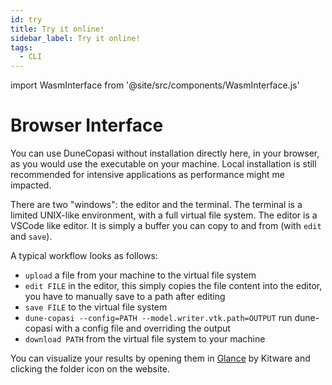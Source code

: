```yaml
---
id: try
title: Try it online!
sidebar_label: Try it online!
tags:
  - CLI
---
```


import WasmInterface from '@site/src/components/WasmInterface.js'

# Browser Interface

You can use DuneCopasi without installation directly here, in your browser, as you would use the executable on your machine.
Local installation is still recommended for intensive applications as performance might me impacted.

There are two "windows": the editor and the terminal.
The terminal is a limited UNIX-like environment, with a full virtual file system.
The editor is a VSCode like editor.
It is simply a buffer you can copy to and from (with ``edit`` and ``save``).

A typical workflow looks as follows:
  - ``upload`` a file from your machine to the virtual file system
  - ``edit FILE`` in the editor, this simply copies the file content into the editor, you have to manually save to a path after editing
  - ``save FILE`` to the virtual file system
  - ``dune-copasi --config=PATH --model.writer.vtk.path=OUTPUT`` run dune-copasi with a config file and overriding the output
  - ``download PATH`` from the virtual file system to your machine

You can visualize your results by opening them in [Glance](https://kitware.github.io/glance/app/) by Kitware and clicking the folder icon on the website.

<!-- How To use it with examples: provide object mapping urls to paths in virtual file system -->
<!-- WasmInterface version="v2" examples={{"/test/gauss.ini": "/dunecopasi/gauss.ini"}}  -->
<WasmInterface version="git" />
